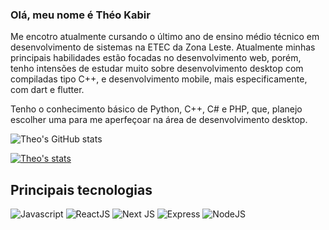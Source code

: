### Olá, meu nome é Théo Kabir

Me encotro atualmente cursando o último ano de ensino médio técnico em desenvolvimento de sistemas na ETEC da Zona Leste.
Atualmente minhas principais habilidades estão focadas no desenvolvimento web, porém, tenho intensões de estudar muito sobre desenvolvimento desktop com compiladas tipo C++, e desenvolvimento mobile, mais especificamente, com dart e flutter.

Tenho o conhecimento básico de Python, C++, C# e PHP, que, planejo escolher uma para me aperfeçoar na área de desenvolvimento desktop.

![Theo's GitHub stats](https://github-readme-stats.vercel.app/api?username=theokabir&show_icons=true&theme=tokyonight)

[![Theo's stats](https://github-readme-stats.vercel.app/api/wakatime?username=theokabir)](https://github.com/anuraghazra/github-readme-stats)


## Principais tecnologias
![Javascript](https://img.shields.io/badge/JavaScript-F7DF1E?style=for-the-badge&logo=javascript&logoColor=black) ![ReactJS](https://img.shields.io/badge/React-20232A?style=for-the-badge&logo=react&logoColor=61DAFB) ![Next JS](https://img.shields.io/badge/Next-black?style=for-the-badge&logo=next.js&logoColor=white) ![Express](https://img.shields.io/badge/Express.js-404D59?style=for-the-badge) ![NodeJS](https://img.shields.io/badge/node.js-6DA55F?style=for-the-badge&logo=node.js&logoColor=white)
